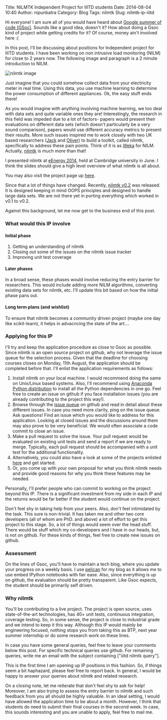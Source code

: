 Title: NILMTK Independent Project for IIITD students
Date: 2014-08-04 10:40
Author: nipunbatra
Category: Blog
Tags: nilmtk
Slug: nilmtk-ip-iiitd


Hi everyone! I am sure all of you would have heard about [Google summer of code (GSoc)](http://en.wikipedia.org/wiki/Google_Summer_of_Code). Sounds like a good idea, doesn't it? How about doing a Gsoc kind of project while getting credits for it? Of course, money ain't involved here :(

In this post, I'll be discussing about positions for Independent project for IIITD students. I have been working on non intrusive load monitoring (NILM) for close to 2 years now. The following image and paragraph is a 2 minute introduction to NILM.

![nilmtk image](http://nilmtk.github.io/img/disaggregation.png)

Just imagine that you could somehow collect data from your electricity meter in real time. Using this data, you use machine learning to determine the power consumption of different appliances. Ok, the easy stuff ends there!

As you would imagine with anything involving machine learning, we too deal with data sets and quite variable ones they are! Interestingly, the research in this field was impeded due to a lot of factors- papers would present their evaluations on different data sets (which doesn't particularly be a very sound comparison), papers would use different accuracy metrics to present their results. More such issues inspired me to work closely with two UK based researchers ([Jack](http://www.jack-kelly.com/) and [Oliver](http://www.oliverparson.co.uk/)) to build a toolkit, called nilmtk,  specifically to address these pain points. Think of it is as [Weka](http://www.cs.waikato.ac.nz/ml/weka/) for NILM. Actually, [nilmtk](http://nilmtk.github.io/) is much more than that!

I presented nilmtk at [eEnergy 2014](http://arxiv.org/pdf/1404.3878v1.pdf), held at Cambridge university in June. I think the slides should give a high level overview of what nilmtk is all about.

<script async class="speakerdeck-embed" data-id="ffca6210fe1301319b0512528e555330" data-ratio="1.33333333333333" src="//speakerdeck.com/assets/embed.js"></script>


You may also visit the project page up [here](http://nilmtk.github.io/).

Since that a lot of things have changed. Recently, [nilmtk v0.2](http://nilmtk.github.io/nilmtk/master/intro_nilmtk_v0_2.html) was released. It is designed keeping in mind OOPS principles and designed to handle large data sets. We are not there yet in porting everything which worked in v0.1 to v0.2. 

Against this background, let me now get to the business end of this post.


### What would this IP involve
#### Initial phase
1. Getting an understanding of nilmtk
2. Closing out some of the issues on the nilmtk issue tracker
3. Improving unit test coverage

#### Later phases
In a broad sense, these phases would involve reducing the entry barrier for researchers. This would include adding more NILM algorithms, converting existing data sets for nilmtk, etc. I'll update this bit based on how the initial phase pans out.

#### Long term plans (and wishlist)
To ensure that nilmtk becomes a community driven project (maybe one day like scikit-learn), it helps in advacncing the state of the art....


### Applying for this IP
I'll try and keep the application procedure as close to Gsoc as possible. Since nilmtk is an open source project on github, why not leverage the issue queue for the selection process. Given that the deadline for choosing courses closes on Monday, 11th August, the application should be completed before that. I'll enlist the application requirements as follows:

1. Install nilmtk on your local machine. I would recommend doing the same on Unix/Linux based systems. Also, I'll recommend using [Anaconda Python distribution](https://store.continuum.io/cshop/anaconda/) to install all the Python dependencies in one go. Feel free to create an issue on github if you face installation issues (you are already contributing to the project this way!).
2. Browse through the [issue queue](https://github.com/nilmtk/nilmtk/issues) on github and read in detail about these different issues. In case you need more clarity, ping on the issue queue. Ask questions! Find an issue which you would like to address for this application. Looking at closed issues and the discussions around them may also prove to be very beneficial. We would often associate a code commit to close an issue. 
3. Make a pull request to solve the issue. Your pull request would be evaluated on existing unit tests and send a report if we are ready to merge. Typically, each pull request should be accompanied with a unit test for the additional functionality.
4. Alternatively, you could also have a look at some of the projects enlisted [here](https://github.com/nilmtk/nilmtk/wiki/Development-projects) and get started.
5. Or, you come up with your own proposal for what you think nilmtk needs and provide good reasons for why you think these features may be needed.

Personally, I'll prefer people who can commit to working on the project beyond this IP. There is a significant investment from my side in each IP and the returns would be far better if the student would continue on the project.


Don't feel shy in taking help from your peers. Also, don't feel intimidated by the task. This sure is non-trivial. It has taken me and other two core developers (all of whom are PhD. and above) a lot of effort to get this project to this stage. So, a lot of things would seem over the head stuff. There would be stuff which my co-developers and I have in our heads, but, is not on github. For these kinds of things, feel free to create new issues on github. 


### Assessment
On the lines of Gsoc, you'll have to maintain a tech blog, where you update your progress on a weekly basis. I use [pelican](http://nipunbatra.github.io/2014/04/moved-to-pelican/) for my blog as it allows me to use embed IPython notebooks with fair ease. Also, since everything is up on github, the evaluation should be pretty transparent. Like Gsoc expects, the student should be primarily self driven.

### Why nilmtk
You'll be contributing to a live project. The project is open source, uses state-of-the-art technologies, has 40+ unit tests, continuous integration, coverage testing. So, in some sense, the project is close to industrial grade and we intend to keep it this way. Although this IP would mainly be engineering focused, nothing stops you from taking this as BTP, next year summer internship or do some research work on these lines. 

In case you have some general queries, feel free to leave your comments below this post. For specific technical queries use github. For remaining queries, write me an email with the subject containing ["iiitd nilmtk query"].

This is the first time I am opening up IP positions in this fashion. So, if things seem a bit haphazard, please feel free to report back. In general, I would be happy to answer your queries about nilmtk and related research. 

On a closing note, let me reiterate that don't feel shy to ask for help! Moreover, I am also trying to assess the entry barrier to nilmtk and such feedback from you all should be highly valuable. In an ideal setting, I would have allowed the application time to be about a month. However, I think that students do need to submit their final courses in the second week. In case, this sounds interesting and you are unable to apply, feel free to mail me.